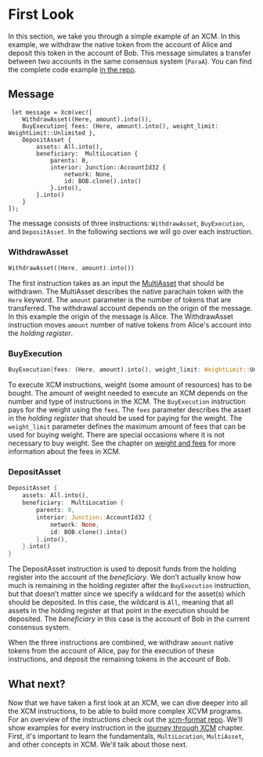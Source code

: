 # First Look
In this section, we take you through a simple example of an XCM. In this example, we withdraw the native token from the account of Alice and deposit this token in the account of Bob. This message simulates a transfer between two accounts in the same consensus system (`ParaA`). You can find the complete code example [in the repo](https://github.com/paritytech/xcm-docs).

## Message
```rust,noplayground
 let message = Xcm(vec![
    WithdrawAsset((Here, amount).into()),
    BuyExecution{ fees: (Here, amount).into(), weight_limit: WeightLimit::Unlimited },
    DepositAsset { 
        assets: All.into(), 
        beneficiary:  MultiLocation { 
            parents: 0,
            interior: Junction::AccountId32 { 
                network: None, 
                id: BOB.clone().into() 
            }.into(),
        }.into()
    }   
]);
```

The message consists of three instructions: `WithdrawAsset`, `BuyExecution`, and `DepositAsset`.
In the following sections we will go over each instruction. 

### WithdrawAsset
```rust
WithdrawAsset((Here, amount).into())
```

The first instruction takes as an input the [MultiAsset]() that should be withdrawn. The MultiAsset describes the native parachain token with the `Here` keyword. The `amount` parameter is the number of tokens that are transferred. The withdrawal account depends on the origin of the message. In this example the origin of the message is Alice.
The WithdrawAsset instruction moves `amount` number of native tokens from Alice's account into the _holding register_. 

### BuyExecution
```rust
BuyExecution{fees: (Here, amount).into(), weight_limit: WeightLimit::Unlimited}
```
To execute XCM instructions, weight (some amount of resources) has to be bought.
The amount of weight needed to execute an XCM depends on the number and type of instructions in the XCM.
The `BuyExecution` instruction pays for the weight using the `fees`.
The `fees` parameter describes the asset in the _holding register_ that should be used for paying for the weight.
The `weight_limit` parameter defines the maximum amount of fees that can be used for buying weight.
There are special occasions where it is not necessary to buy weight.
See the chapter on [weight and fees](../fundamentals/weight_and_fees.md) for more information about the fees in XCM.

### DepositAsset
```rust
DepositAsset { 
    assets: All.into(), 
    beneficiary:  MultiLocation { 
        parents: 0,
        interior: Junction::AccountId32 { 
            network: None, 
            id: BOB.clone().into() 
        }.into(),
    }.into()
}
```
The DepositAsset instruction is used to deposit funds from the holding register into the account of the _beneficiary_.
We don’t actually know how much is remaining in the holding register after the `BuyExecution` instruction, but that doesn’t matter since we specify a wildcard for the asset(s) which should be deposited.
In this case, the wildcard is `All`, meaning that all assets in the holding register at that point in the execution should be deposited.
The _beneficiary_ in this case is the account of Bob in the current consensus system. 

When the three instructions are combined, we withdraw `amount` native tokens from the account of Alice, pay for the execution of these instructions, and deposit the remaining tokens in the account of Bob. 

## What next?

Now that we have taken a first look at an XCM, we can dive deeper into all the XCM instructions, to be able to build more complex XCVM programs. 
For an overview of the instructions check out the [xcm-format repo](https://github.com/paritytech/xcm-format#5-the-xcvm-instruction-set).
We'll show examples for every instruction in the [journey through XCM](../journey/index.md) chapter.
First, it's important to learn the fundamentals, `MultiLocation`, `MultiAsset`, and other concepts in XCM.
We'll talk about those next.
